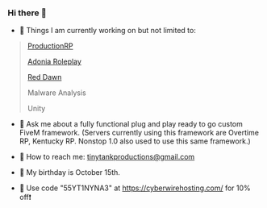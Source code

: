 ### Hi there 👋

- 🔭 Things I am currently working on but not limited to:
> [ProductionRP](https://www.productionrp.net/)
>
> [Adonia Roleplay](https://discord.gg/adoniarp)
>
> [Red Dawn](https://discord.gg/e8wWYUNZSN)
> 
> Malware Analysis
> 
> Unity



- 💬 Ask me about a fully functional plug and play ready to go custom FiveM framework. (Servers currently using this framework are Overtime RP, Kentucky RP. Nonstop 1.0 also used to use this same framework.)
- 📧 How to reach me: tinytankproductions@gmail.com
- 🎂 My birthday is October 15th.


- 🏃 Use code "55YT1NYNA3" at <https://cyberwirehosting.com/> for 10% off❗
